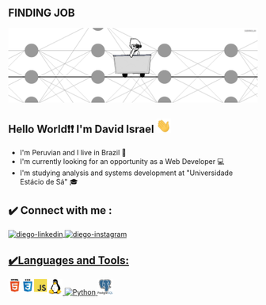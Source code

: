 ## FINDING JOB
<img src="https://raw.githubusercontent.com/sabbirmollah/sabbirmollah/master/img/deep-into-neural-network.gif" alt="" width="620px" style="max-width:100%;">
 

## Hello World❗❗ I'm David Israel <img src="https://raw.githubusercontent.com/ABSphreak/ABSphreak/master/gifs/Hi.gif" width="30px" style="max-width:100%;">
- I'm Peruvian and I live in Brazil 🌴
- I'm currently looking for an opportunity as a  Web Developer 💻 
- I'm studying analysis and systems development at "Universidade Estácio de Sá" 🎓

## ✔️ Connect with me :
<a href="https://www.linkedin.com/in/david-israel-ortiz/" target="_blank">
<img align="center" alt="diego-linkedin" height="30" width="40" src="https://camo.githubusercontent.com/28bbd2596707954793abeff9eb24d343c1c78b7bf184b90294b4b190c6097a65/68747470733a2f2f63646e2e6a7364656c6976722e6e65742f6e706d2f73696d706c652d69636f6e7340332e302e312f69636f6e732f6c696e6b6564696e2e737667" data-canonical-src="https://cdn.jsdelivr.net/npm/simple-icons@3.0.1/icons/linkedin.svg" style="max-width:100%;">
<a href="https://www.facebook.com/Davidstroke18/" target="_blank">
<img align="center" alt="diego-instagram" height="30" width="40" src="https://camo.githubusercontent.com/68395a7b109c74c379a2e19b46e78a7df724c05e8a35df5b2d4a85d3b6cb5369/68747470733a2f2f63646e2e6a7364656c6976722e6e65742f6e706d2f73696d706c652d69636f6e7340332e302e312f69636f6e732f66616365626f6f6b2e737667" data-canonical-src="https://cdn.jsdelivr.net/npm/simple-icons@3.0.1/icons/facebook.svg" style="max-width:100%;">
  
## ✔️Languages and Tools:
<img src="https://raw.githubusercontent.com/devicons/devicon/master/icons/linux/linux-original.svg" alt="linux" width="32px" style="max-width:100%;">  <img title="Python" alt="Python" src="https://raw.githubusercontent.com/Thomas-George-T/Thomas-George-T/master/assets/python.svg" style="max-width:100%;" width="32" height="32"> <img align="left" alt="HTML5" width="26px" src="https://raw.githubusercontent.com/github/explore/80688e429a7d4ef2fca1e82350fe8e3517d3494d/topics/html/html.png" style="max-width:100%;"><img align="left" alt="CSS3" width="26px" src="https://raw.githubusercontent.com/github/explore/80688e429a7d4ef2fca1e82350fe8e3517d3494d/topics/css/css.png" style="max-width:100%;"><img align="left" alt="JavaScript" width="26px" src="https://raw.githubusercontent.com/github/explore/80688e429a7d4ef2fca1e82350fe8e3517d3494d/topics/javascript/javascript.png" style="max-width:100%;"><img src="https://raw.githubusercontent.com/devicons/devicon/master/icons/postgresql/postgresql-original-wordmark.svg" alt="postgresql" width="32px"  style="max-width:100%;">


<!--
**David-Israel-Ortiz/David-Israel-Ortiz** is a ✨ _special_ ✨ repository because its `README.md` (this file) appears on your GitHub profile.

Here are some ideas to get you started:

- 🔭 I’m currently working on ...
- 🌱 I’m currently learning ...
- 👯 I’m looking to collaborate on ...
- 🤔 I’m looking for help with ...
- 💬 Ask me about ...
- 📫 How to reach me: ...
- 😄 Pronouns: ...
- ⚡ Fun fact: ...
-->
